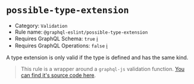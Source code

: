 # `possible-type-extension`

- Category: `Validation`
- Rule name: `@graphql-eslint/possible-type-extension`
- Requires GraphQL Schema: `true` [ℹ️](../../README.md#extended-linting-rules-with-graphql-schema)
- Requires GraphQL Operations: `false` [ℹ️](../../README.md#extended-linting-rules-with-siblings-operations)

A type extension is only valid if the type is defined and has the same kind.

> This rule is a wrapper around a `graphql-js` validation function. [You can find it's source code here](https://github.com/graphql/graphql-js/blob/master/src/validation/rules/PossibleTypeExtensions.js).